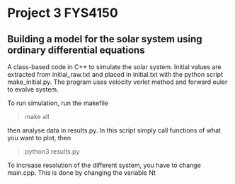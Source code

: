# Project 3 FYS4150
## Building a model for the solar system using ordinary differential equations
A class-based code in C++ to simulate the solar system. Initial values are extracted from initial_raw.txt and placed in initial.txt with the python script make_initial.py. The program uses velocity verlet method and forward euler to evolve system.

To run simulation, run the makefile

> make all

then analyse data in results.py. In this script simply call functions of what you want to plot, then

> python3 results.py

To increase resolution of the different system, you have to change main.cpp. This is done by changing the variable Nt

